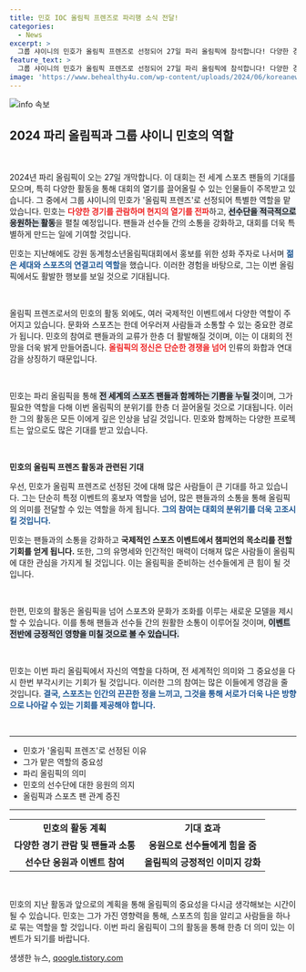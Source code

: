 ```yaml
---
title: 민호 IOC 올림픽 프렌즈로 파리행 소식 전달!
categories:
  - News
excerpt: >
  그룹 샤이니의 민호가 올림픽 프렌즈로 선정되어 27일 파리 올림픽에 참석합니다! 다양한 경기를 관람하며 현지 열기를 전할 민호의 응원으로 파리의 불꽃이 더욱 뜨거워집니다.
feature_text: >
  그룹 샤이니의 민호가 올림픽 프렌즈로 선정되어 27일 파리 올림픽에 참석합니다! 다양한 경기를 관람하며 현지 열기를 전할 민호의 응원으로 파리의 불꽃이 더욱 뜨거워집니다.
image: 'https://www.behealthy4u.com/wp-content/uploads/2024/06/koreanews.jpg'
---
```


<p><img src="https://www.behealthy4u.com/wp-content/uploads/2024/06/koreanews.jpg" alt="info 속보" /></p>

<h2 data-ke-size="size26">2024 파리 올림픽과 그룹 샤이니 민호의 역할</h2>

<p data-ke-size="size16">&nbsp;</p>

<p>2024년 파리 올림픽이 오는 27일 개막합니다. 이 대회는 전 세계 스포츠 팬들의 기대를 모으며, 특히 다양한 활동을 통해 대회의 열기를 끌어올릴 수 있는 인물들이 주목받고 있습니다. 그 중에서 그룹 샤이니의 민호가 '올림픽 프렌즈'로 선정되어 특별한 역할을 맡았습니다. 민호는 <b><span style="color: #ee2323;">다양한 경기를 관람하며 현지의 열기를 전파</span></b>하고, <b><span style="background-color: #21538527;">선수단을 적극적으로 응원하는 활동</span></b>을 펼칠 예정입니다. 팬들과 선수들 간의 소통을 강화하고, 대회를 더욱 특별하게 만드는 일에 기여할 것입니다.</p>

<p>민호는 지난해에도 강원 동계청소년올림픽대회에서 홍보를 위한 성화 주자로 나서며 <b><span style="color: #1a5490;">젊은 세대와 스포츠의 연결고리 역할</span></b>을 했습니다. 이러한 경험을 바탕으로, 그는 이번 올림픽에서도 활발한 행보를 보일 것으로 기대됩니다.</p>

<p data-ke-size="size16">&nbsp;</p>

<p>올림픽 프렌즈로서의 민호의 활동 외에도, 여러 국제적인 이벤트에서 다양한 역할이 주어지고 있습니다. 문화와 스포츠는 한데 어우러져 사람들과 소통할 수 있는 중요한 경로가 됩니다. 민호의 참여로 팬들과의 교류가 한층 더 활발해질 것이며, 이는 이 대회의 전망을 더욱 밝게 만들어줍니다. <b><span style="color: #ee2323;">올림픽의 정신은 단순한 경쟁을 넘어</span></b> 인류의 화합과 연대감을 상징하기 때문입니다.</p>

<p data-ke-size="size16">&nbsp;</p>

<p>민호는 파리 올림픽을 통해 <b><span style="background-color: #21538527;">전 세계의 스포츠 팬들과 함께하는 기쁨을 누릴 것</span></b>이며, 그가 필요한 역할을 다해 이번 올림픽의 분위기를 한층 더 끌어올릴 것으로 기대됩니다. 이러한 그의 활동은 모든 이에게 깊은 인상을 남길 것입니다. 민호와 함께하는 다양한 프로젝트는 앞으로도 많은 기대를 받고 있습니다.</p>

<p data-ke-size="size16">&nbsp;</p>

<p><b>민호의 올림픽 프렌즈 활동과 관련된 기대</b></p>

<p>우선, 민호가 올림픽 프렌즈로 선정된 것에 대해 많은 사람들이 큰 기대를 하고 있습니다. 그는 단순히 특정 이벤트의 홍보자 역할을 넘어, 많은 팬들과의 소통을 통해 올림픽의 의미를 전달할 수 있는 역할을 하게 됩니다. <b><span style="color: #1a5490;">그의 참여는 대회의 분위기를 더욱 고조시킬 것입니다.</span></b></p>

<p>민호는 팬들과의 소통을 강화하고 <b><span style="ee2323;">국제적인 스포츠 이벤트에서 챔피언의 목소리를 전할 기회를 얻게 됩니다.</span></b> 또한, 그의 유명세와 인간적인 매력이 더해져 많은 사람들이 올림픽에 대한 관심을 가지게 될 것입니다. 이는 올림픽을 준비하는 선수들에게 큰 힘이 될 것입니다.</p>

<p data-ke-size="size16">&nbsp;</p>

<p>한편, 민호의 활동은 올림픽을 넘어 스포츠와 문화가 조화를 이루는 새로운 모델을 제시할 수 있습니다. 이를 통해 팬들과 선수들 간의 원활한 소통이 이루어질 것이며, <b><span style="background-color: #21538527;">이벤트 전반에 긍정적인 영향을 미칠 것으로 볼 수 있습니다.</span></b></p>

<p data-ke-size="size16">&nbsp;</p>

<p>민호는 이번 파리 올림픽에서 자신의 역할을 다하며, 전 세계적인 의미와 그 중요성을 다시 한번 부각시키는 기회가 될 것입니다. 이러한 그의 참여는 많은 이들에게 영감을 줄 것입니다. <b><span style="color: #1a5490;">결국, 스포츠는 인간의 끈끈한 정을 느끼고, 그것을 통해 서로가 더욱 나은 방향으로 나아갈 수 있는 기회를 제공해야 합니다.</span></b></p>

<p data-ke-size="size16">&nbsp;</p>

<hr>

<ul>
<li>민호가 '올림픽 프렌즈'로 선정된 이유</li>
<li>그가 맡은 역할의 중요성</li>
<li>파리 올림픽의 의미</li>
<li>민호의 선수단에 대한 응원의 의지</li>
<li>올림픽과 스포츠 팬 관계 증진</li>
</ul>

<hr>

<table>
<tr>
<td style="text-align: center; height: 17px;"><b>민호의 활동 계획</b></td>
<td style="text-align: center; height: 17px;"><b>기대 효과</b></td>
</tr>
<tr>
<td style="text-align: center; height: 17px;"><b>다양한 경기 관람 및 팬들과 소통</b></td>
<td style="text-align: center; height: 17px;"><b>응원으로 선수들에게 힘을 줌</b></td>
</tr>
<tr>
<td style="text-align: center; height: 17px;"><b>선수단 응원과 이벤트 참여</b></td>
<td style="text-align: center; height: 17px;"><b>올림픽의 긍정적인 이미지 강화</b></td>
</tr>
</table>

<p data-ke-size="size16">&nbsp;</p>

<p>민호의 지난 활동과 앞으로의 계획을 통해 올림픽의 중요성을 다시금 생각해보는 시간이 될 수 있습니다. 민호는 그가 가진 영향력을 통해, 스포츠의 힘을 알리고 사람들을 하나로 묶는 역할을 할 것입니다. 이번 파리 올림픽이 그의 활동을 통해 한층 더 의미 있는 이벤트가 되기를 바랍니다.</p>
생생한 뉴스, <a href="https://qoogle.tistory.com" rel="dofollow">qoogle.tistory.com</a>


